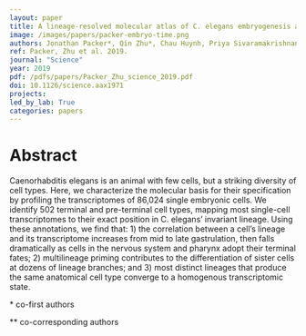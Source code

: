 ```yaml
---
layout: paper
title: A lineage-resolved molecular atlas of C. elegans embryogenesis at single-cell resolution
image: /images/papers/packer-embryo-time.png
authors: Jonathan Packer*, Qin Zhu*, Chau Huynh, Priya Sivaramakrishnan, Elicia Preston, Hannah Dueck, Derek Stefanik, Kai Tan, Cole Trapnell, Junhyong Kim**, Robert Waterston**, John Murray** 
ref: Packer, Zhu et al. 2019.
journal: "Science"
year: 2019
pdf: /pdfs/papers/Packer_Zhu_science_2019.pdf
doi: 10.1126/science.aax1971
projects:
led_by_lab: True
categories: papers
---
```


# Abstract

Caenorhabditis elegans is an animal with few cells, but a striking diversity of cell types. Here, we characterize the molecular basis for their specification by profiling the transcriptomes of 86,024 single embryonic cells. We identify 502 terminal and pre-terminal cell types, mapping most single-cell transcriptomes to their exact position in C. elegans’ invariant lineage. Using these annotations, we find that: 1) the correlation between a cell’s lineage and its transcriptome increases from mid to late gastrulation, then falls dramatically as cells in the nervous system and pharynx adopt their terminal fates; 2) multilineage priming contributes to the differentiation of sister cells at dozens of lineage branches; and 3) most distinct lineages that produce the same anatomical cell type converge to a homogenous transcriptomic state.

\* co-first authors

\*\* co-corresponding authors
